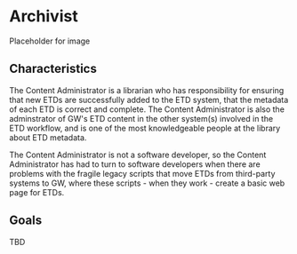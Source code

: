 # Archivist

Placeholder for image

## Characteristics
The Content Administrator is a librarian who has responsibility for ensuring that new ETDs are successfully added to the ETD system, that the metadata of each ETD is correct and complete.  The Content Administrator is also the adminstrator of GW's ETD content in the other system(s) involved in the ETD workflow, and is one of the most knowledgeable people at the library about ETD metadata.

The Content Administrator is not a software developer, so the Content Administrator has had to turn to software developers when there are problems with the fragile legacy scripts that move ETDs from third-party systems to GW, where these scripts - when they work - create a basic web page for ETDs.

## Goals
TBD
